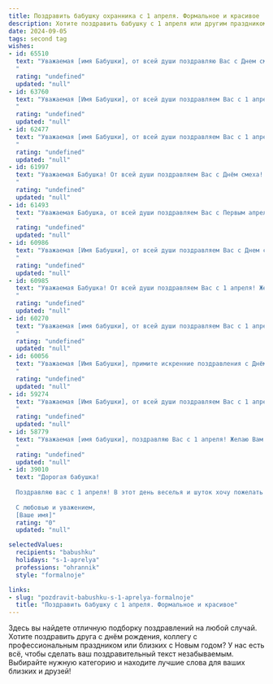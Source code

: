 ```yaml
---
title: Поздравить бабушку охранника с 1 апреля. Формальное и красивое
description: Хотите поздравить бабушку с 1 апреля или другим праздником? Наш ИИ создаст незабываемое поздравление, а вы обязательно выделитесь среди других.  
date: 2024-09-05
tags: second tag
wishes:
- id: 65510
  text: "Уважаемая [имя Бабушки], от всей души поздравляю Вас с Днем смеха! Желаю Вам крепкого здоровья,  оптимизма и радости в каждом дне. Пусть Ваша жизнь будет наполнена светлыми моментами и приятными сюрпризами. Спасибо за Вашу службу и будьте всегда начеку!
  "
  rating: "undefined"
  updated: "null"
- id: 63760
  text: "Уважаемая [Имя Бабушки], от всей души поздравляем Вас с 1 апреля! Желаем Вам крепкого здоровья, бодрости духа и всегда спокойного рабочего дня. Пусть Ваша работа приносит Вам только удовлетворение, а в жизни царят мир и благополучие.
  "
  rating: "undefined"
  updated: "null"
- id: 62477
  text: "Уважаемая [имя Бабушки], от всей души поздравляем Вас с 1 апреля! Желаем Вам крепкого здоровья, бодрости духа и мирного неба над головой. Пусть Ваша работа  охранника  приносит Вам удовлетворение, а жизнь - только радость и позитивные эмоции!
  "
  rating: "undefined"
  updated: "null"
- id: 61997
  text: "Уважаемая Бабушка! От всей души поздравляем Вас с Днём смеха! Желаем Вам крепкого здоровья, бодрого духа и радости в каждый день. Пусть улыбка не сходит с Вашего лица, а жизнь будет наполнена добрыми и светлыми событиями.
  "
  rating: "undefined"
  updated: "null"
- id: 61493
  text: "Уважаемая Бабушка, от всей души поздравляем Вас с Первым апреля! Желаем Вам крепкого здоровья,  спокойствия и благополучия! Пусть Ваша работа охранника приносит Вам удовлетворение и  уважение окружающих. С праздником!
  "
  rating: "undefined"
  updated: "null"
- id: 60986
  text: "Уважаемая [Имя Бабушки], от всей души поздравляем Вас с Днем смеха! Желаем Вам крепкого здоровья, бодрости духа и  огромного заряда позитива! Пусть окружающие Вас люди радуют искренним смехом и светлым настроением.
  "
  rating: "undefined"
  updated: "null"
- id: 60985
  text: "Уважаемая Бабушка! От всей души поздравляем Вас с 1 апреля! Желаем Вам крепкого здоровья, душевного спокойствия и благополучия. Пусть Ваша жизнь будет наполнена радостью, теплом и заботой близких. Спасибо за Вашу службу, за то, что Вы всегда были и остаётесь верным защитником и опорой!
  "
  rating: "undefined"
  updated: "null"
- id: 60270
  text: "Уважаемая [имя бабушки], от всей души поздравляем Вас с 1 апреля! Желаем Вам крепкого здоровья, оптимизма, радости и благополучия. Пусть каждый день дарит Вам новые приятные моменты и хорошее настроение.
  "
  rating: "undefined"
  updated: "null"
- id: 60056
  text: "Уважаемая [Имя Бабушки], примите искренние поздравления с Днём смеха! Желаю Вам крепкого здоровья, долголетия,  радости и  оптимизма. Пусть  каждый день дарит Вам улыбки, а  жизнь  будет  полна  ярких  событий.
  "
  rating: "undefined"
  updated: "null"
- id: 59274
  text: "Уважаемая [Имя Бабушки], от всей души поздравляем Вас с 1 апреля! Желаем Вам крепкого здоровья, неиссякаемой энергии и  спокойствия в Вашей нелёгкой работе охранника. Пусть каждый день приносит только радость и удовлетворение!
  "
  rating: "undefined"
  updated: "null"
- id: 58779
  text: "Уважаемая [имя бабушки], поздравляю Вас с 1 апреля! Желаю Вам крепкого здоровья, долголетия, благополучия и радостных событий. Пусть Ваш труд охранника всегда будет оценен по достоинству, а в Вашей жизни будет побольше спокойствия и мира.
  "
  rating: "undefined"
  updated: "null"
- id: 39010
  text: "Дорогая бабушка!
  
  Поздравляю вас с 1 апреля! В этот день веселья и шуток хочу пожелать вам радости, здоровья и светлых моментов. Вы всегда охраняете нашу семью своим теплом и заботой, и я благодарен(на) вам за это. Пусть в вашем сердце живёт только счастье, а каждый день приносит улыбки и хорошее настроение.
  
  С любовью и уважением,
  [Ваше имя]"
  rating: "0"
  updated: "null"

selectedValues:
  recipients: "babushku"
  holidays: "s-1-aprelya"
  professions: "ohrannik"
  style: "formalnoje"

links:
- slug: "pozdravit-babushku-s-1-aprelya-formalnoje"
  title: "Поздравить бабушку с 1 апреля. Формальное и красивое"
---
```


Здесь вы найдете отличную подборку поздравлений на любой случай. 
Хотите поздравить друга с днём рождения, коллегу с профессиональным праздником или близких с Новым годом? У нас есть всё, чтобы сделать ваш поздравительный текст незабываемым. Выбирайте нужную категорию и находите лучшие слова для ваших близких и друзей!
